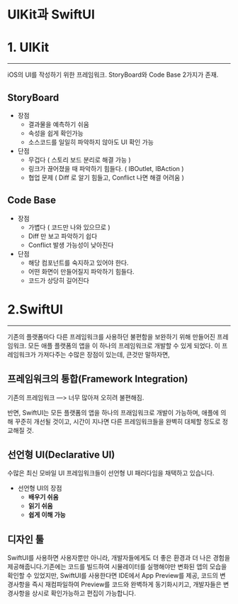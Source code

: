 # UIKit과 SwiftUI

# 1. UIKit

---

iOS의 UI를 작성하기 위한 프레임워크. StoryBoard와 Code Base 2가지가 존재.

## StoryBoard

- 장점
    - 결과물을 예측하기 쉬움
    - 속성을 쉽게 확인가능
    - 소스코드를 일일히 파악하지 않아도 UI 확인 가능
- 단점
    - 무겁다 ( 스토리 보드 분리로 해결 가능 )
    - 링크가 끊어졌을 때 파악하기 힘들다. ( IBOutlet, IBAction )
    - 협업 문제 ( Diff 로 알기 힘들고, Conflict 나면 해결 어려움 )

## Code Base

- 장점
    - 가볍다 ( 코드만 나와 있으므로 )
    - Diff 만 보고 파악하기 쉽다
    - Conflict 발생 가능성이 낮아진다
- 단점
    - 해당 컴포넌트를 숙지하고 있어야 한다.
    - 어떤 화면이 만들어질지 파악하기 힘들다.
    - 코드가 상당히 길어진다

# 2.SwiftUI

---

기존의 플랫폼마다 다른 프레임워크를 사용하던 불편함을 보완하기 위해 만들어진 프레임워크. 모든 애플 플랫폼의 앱을 이 하나의 프레임워크로 개발할 수 있게 되었다. 이 프레임워크가 가져다주는 수많은 장점이 있는데, 큰것만 말하자면,

## **프레임워크의 통합(Framework Integration)**

기존의 프레임워크 —> 너무 많아져 오히려 불편해짐.

반면, SwiftUI는 모든 플랫폼의 앱을 하나의 프래임워크로 개발이 가능하며, 애플에 의해 꾸준히 개선될 것이고, 시간이 지나면 다른 프레임워크들을 완벽히 대체할 정도로 정교해질 것.

## **선언형 UI(Declarative UI)**

수많은 최신 모바일 UI 프레임워크들이 선언형 UI 패러다임을 채택하고 있습니다.

- 선언형 UI의 장점
    - **배우기 쉬움**
    - **읽기 쉬움**
    - **쉽게 이해 가능**

## 디자인 툴

SwiftUI를 사용하면 사용자뿐만 아니라, 개발자들에게도 더 좋은 환경과 더 나은 경험을 제공해줍니다.기존에는 코드를 빌드하여 시뮬레이터를 실행해야만 변화된 앱의 모습을 확인할 수 있었지만, SwiftUI를 사용한다면 IDE에서 App Preview를 제공, 코드의 변경사항을 즉시 재컴파일하여 Preview를 코드와 완벽하게 동기화시키고, 개발자들은 변경사항을 상시로 확인가능하고 편집이 가능합니다.